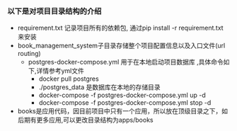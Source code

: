 ### 以下是对项目目录结构的介绍
* requirement.txt 记录项目所有的依赖包, 通过pip install -r requirement.txt 来安装
* book_management_system子目录存储整个项目配置信息以及入口文件(url routing)
   * postgres-docker-compose.yml 用于在本地启动项目数据库 ,具体命令如下,详情参考yml文件
     * docker pull postgres 
     * ./postgres_data 是数据库在本地的存储目录
     * docker-compose -f  postgres-docker-compose.yml up -d 
     * docker-compose -f  postgres-docker-compose.yml stop -d 
* books是应用代码，因目前项目中只有一个应用，所以放在顶级目录之下，如后期有更多应用,可以更改目录结构为apps/books
